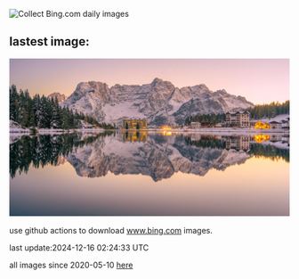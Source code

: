 ![Collect Bing.com daily images](https://github.com/counter2015/bing-daily-images/workflows/Collect%20Bing.com%20daily%20images/badge.svg)
## lastest image:
![](images/img.jpg)

use github actions to download www.bing.com images.

last update:2024-12-16 02:24:33 UTC

all images since 2020-05-10 [here](https://github.com/counter2015/bing-daily-images/tree/master/images) 
